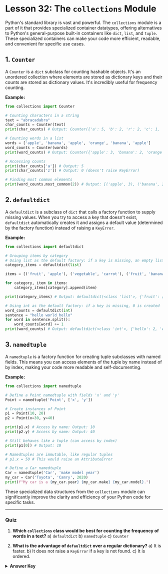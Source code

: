 # Lesson 32: The `collections` Module

Python's standard library is vast and powerful. The `collections` module is a part of it that provides specialized container datatypes, offering alternatives to Python's general-purpose built-in containers like `dict`, `list`, and `tuple`. These specialized containers can make your code more efficient, readable, and convenient for specific use cases.

## 1. `Counter`

A `Counter` is a `dict` subclass for counting hashable objects. It's an unordered collection where elements are stored as dictionary keys and their counts are stored as dictionary values. It's incredibly useful for frequency counting.

**Example:**

```python
from collections import Counter

# Counting characters in a string
text = "abracadabra"
char_counts = Counter(text)
print(char_counts) # Output: Counter({'a': 5, 'b': 2, 'r': 2, 'c': 1, 'd': 1})

# Counting words in a list
words = ['apple', 'banana', 'apple', 'orange', 'banana', 'apple']
word_counts = Counter(words)
print(word_counts) # Output: Counter({'apple': 3, 'banana': 2, 'orange': 1})

# Accessing counts
print(char_counts['a']) # Output: 5
print(char_counts['z']) # Output: 0 (doesn't raise KeyError)

# Finding most common elements
print(word_counts.most_common(2)) # Output: [('apple', 3), ('banana', 2)]
```

## 2. `defaultdict`

A `defaultdict` is a subclass of `dict` that calls a factory function to supply missing values. When you try to access a key that doesn't exist, `defaultdict` automatically creates it and assigns a default value (determined by the factory function) instead of raising a `KeyError`.

**Example:**

```python
from collections import defaultdict

# Grouping items by category
# Using list as the default factory: if a key is missing, an empty list is created
category_items = defaultdict(list)

items = [('fruit', 'apple'), ('vegetable', 'carrot'), ('fruit', 'banana')]

for category, item in items:
    category_items[category].append(item)

print(category_items) # Output: defaultdict(<class 'list'>, {'fruit': ['apple', 'banana'], 'vegetable': ['carrot']})

# Using int as the default factory: if a key is missing, 0 is created
word_counts = defaultdict(int)
sentence = "hello world hello"
for word in sentence.split():
    word_counts[word] += 1
print(word_counts) # Output: defaultdict(<class 'int'>, {'hello': 2, 'world': 1})
```

## 3. `namedtuple`

A `namedtuple` is a factory function for creating tuple subclasses with named fields. This means you can access elements of the tuple by name instead of by index, making your code more readable and self-documenting.

**Example:**

```python
from collections import namedtuple

# Define a Point namedtuple with fields 'x' and 'y'
Point = namedtuple('Point', ['x', 'y'])

# Create instances of Point
p1 = Point(10, 20)
p2 = Point(x=30, y=40)

print(p1.x) # Access by name: Output: 10
print(p2.y) # Access by name: Output: 40

# Still behaves like a tuple (can access by index)
print(p1[0]) # Output: 10

# Namedtuples are immutable, like regular tuples
# p1.x = 50 # This would raise an AttributeError

# Define a Car namedtuple
Car = namedtuple('Car', 'make model year')
my_car = Car('Toyota', 'Camry', 2020)
print(f"My car is a {my_car.year} {my_car.make} {my_car.model}.")
```

These specialized data structures from the `collections` module can significantly improve the clarity and efficiency of your Python code for specific tasks.

--- 

### Quiz

1.  **Which `collections` class would be best for counting the frequency of words in a text?**
    a) `defaultdict`
    b) `namedtuple`
    c) `Counter`

2.  **What is the advantage of `defaultdict` over a regular dictionary?**
    a) It is faster.
    b) It does not raise a `KeyError` if a key is not found.
    c) It is ordered.

<details>
  <summary><b>Answer Key</b></summary>
  1. c
  2. b
</details>